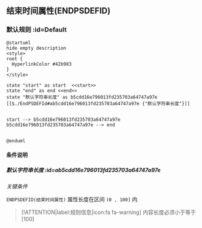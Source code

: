 ## 结束时间属性(ENDPSDEFID) <!-- {docsify-ignore-all} -->

   

### 默认规则 :id=Default

```plantuml
@startuml
hide empty description
<style>
root {
  HyperlinkColor #42b983
}
</style>

state "start" as start  <<start>>
state "end" as end <<end>>
state "默认字符串长度" as b5cdd16e796013fd235703a64747a97e [[$./EndPSDEFId#ab5cdd16e796013fd235703a64747a97e {"默认字符串长度"}]]


start --> b5cdd16e796013fd235703a64747a97e 
b5cdd16e796013fd235703a64747a97e --> end 


@enduml
```

#### 条件说明

##### 默认字符串长度 :id=ab5cdd16e796013fd235703a64747a97e


*关键条件*


`ENDPSDEFID(结束时间属性)` 属性长度在区间 `(0 , 100]` 内

> [!ATTENTION|label:规则信息|icon:fa fa-warning]
> 内容长度必须小于等于[100]







